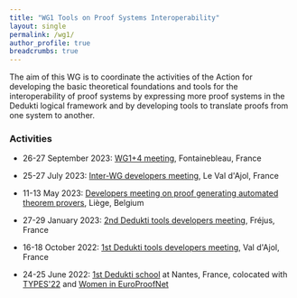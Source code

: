 ```yaml
---
title: "WG1 Tools on Proof Systems Interoperability"
layout: single
permalink: /wg1/
author_profile: true
breadcrumbs: true
---
```


The aim of this WG is to coordinate the activities of the Action for developing
the basic theoretical foundations and tools for the interoperability of proof
systems by expressing more proof systems in the Dedukti logical framework and
by developing tools to translate proofs from one system to another.

### Activities

- 26-27 September 2023: [WG1+4 meeting](../WG1+4-meeting-Sep2023), Fontainebleau, France

- 25-27 July 2023: [Inter-WG developers meeting](../dk-meeting-july2023), Le Val d'Ajol, France

- 11-13 May 2023: [Developers meeting on proof generating automated theorem provers](../dk-meeting3), Liège, Belgium

* 27-29 January 2023: [2nd Dedukti tools developers meeting](../dk-meeting2), Fréjus, France

* 16-18 October 2022: [1st Dedukti tools developers meeting](../dk-meeting1), Val d'Ajol, France

* 24-25 June 2022: [1st Dedukti school](../dedukti-school-2022) at Nantes, France, colocated with [TYPES'22](https://types22.inria.fr/) and [Women in EuroProofNet](../women-epn-2022)

